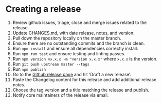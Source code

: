 # Creating a release

1.  Review github issues, triage, close and merge issues related to the release.
2.  Update CHANGES.md, with date release, notes, and version.
3.  Pull down the repository locally on the master branch.
4.  Ensure there are no outstanding commits and the branch is clean.
5.  Run `npm install` and ensure all dependencies correctly install.
6.  Run `npm run test` and ensure testing and linting passes.
7.  Run `npm version vx.x.x -m "version x.x.x"` where `x.x.x` is the version.
8.  Run `git push upstream master --tags`
9.  Run `npm publish`
10. Go to the [Github release page][Releases] and hit 'Draft a new release'.
11. Paste the Changelog content for this release and add additional release notes.
12. Choose the tag version and a title matching the release and publish.
13. Notify core maintainers of the release via email.

[Releases]: https://github.com/senecajs/seneca-transport/releases
